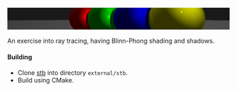 ![splash](images/splash.png)

An exercise into ray tracing, having Blinn-Phong shading and shadows.
#### Building
* Clone [stb](https://github.com/nothings/stb) into directory `external/stb`.
* Build using CMake.